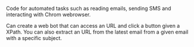 Code for automated tasks such as reading emails, sending SMS and interacting with Chrom webrowser. 

Can create a web bot that can access an URL and click a button given a XPath. You can also extract an URL from the latest email from a given email with a specific subject.


